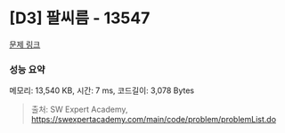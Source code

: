 # [D3] 팔씨름 - 13547 

[문제 링크](https://swexpertacademy.com/main/code/problem/problemDetail.do?contestProbId=AX6PP9G6p1sDFAS9) 

### 성능 요약

메모리: 13,540 KB, 시간: 7 ms, 코드길이: 3,078 Bytes



> 출처: SW Expert Academy, https://swexpertacademy.com/main/code/problem/problemList.do